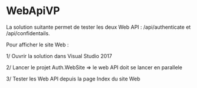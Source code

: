 # WebApiVP

La solution suitante permet de tester les deux Web API : /api/authenticate et /api/confidentails.

Pour afficher le site Web :

1/ Ouvrir la solution dans Visual Studio 2017 

2/ Lancer le projet Auth.WebSite => le web API doit se lancer en parallele 

3/ Tester les Web API depuis la page Index du site Web 

